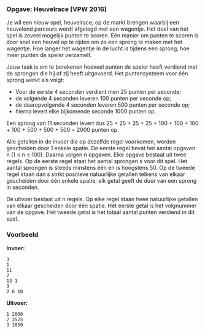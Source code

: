 ### Opgave: Heuvelrace (VPW 2016)

Je wil een nieuw spel, heuvelrace, op de markt brengen waarbij een heuvelend parcours wordt afgelegd met een wagentje. Het doel van het spel is zoveel mogelijk punten te scoren. Eén manier om punten te scoren is door snel een heuvel op te rijden om zo een sprong te maken met het wagentje. Hoe langer het wagentje in de lucht is tijdens een sprong, hoe meer punten de speler verzamelt.

Jouw taak is om te berekenen hoeveel punten de speler heeft verdiend met de sprongen die hij of zij heeft uitgevoerd. Het puntensysteem voor één sprong werkt als volgt:
* Voor de eerste 4 seconden verdient men 25 punten per seconde;
* de volgende 4 seconden leveren 100 punten per seconde op;
* de daaropvolgende 4 seconden leveren 500 punten per seconde op;
* hierna levert elke bijkomende seconde 1000 punten op.

Een sprong van 11 seconden levert dus 25 + 25 + 25 + 25 + 100 + 100 + 100 + 100 + 500 + 500 + 500 = 2000 punten op.

Alle getallen in de invoer die op dezelfde regel voorkomen, worden gescheiden door 1 enkele spatie. De eerste regel bevat het aantal opgaven n (1 ≤ n ≤ 100). Daarna volgen n opgaven. Elke opgave bestaat uit twee regels. Op de eerste regel staat het aantal sprongen s voor dit spel. Het aantal sprongen is steeds minstens één en is hoogstens 50. Op de tweede regel staan dan s strikt positieve natuurlijke getallen telkens van elkaar gescheiden door één enkele spatie; elk getal geeft de duur van een sprong in seconden.

De uitvoer bestaat uit n regels. Op elke regel staan twee natuurlijke getallen van elkaar gescheiden door één spatie. Het eerste getal is het volgnummer van de opgave. Het tweede getal is het totaal aantal punten verdiend in dit spel.

### Voorbeeld

**Invoer:**

    3
    1
    11
    2
    13 1
    3
    2 6 10

**Uitvoer:**

    1 2000
    2 3525
    3 1850
